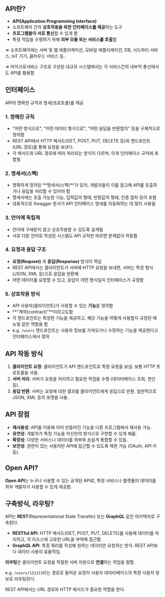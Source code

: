 ## API란?

- **API(Application Programming Interface)**
- 소프트웨어 간의 **상호작용을 위한 인터페이스를 제공**하는 도구
- **프로그램들이 서로 통신**할 수 있게 함
- 특정 작업을 수행하기 위해 **외부 모듈 또는 서비스를 호출**함

⇒ 소프트웨어에는 서버 및 웹 애플리케이션, 모바일 애플리케이션, DB, 서드파티 서비스, IoT 기기, 클라우드 서비스 등..

⇒ 마이크로서비스 구조로 구성된 대규모 시스템에서는 각 서비스간의 내부적 통신에서도 API를 활용함

## 인터페이스

API의 명확한 규칙과 명세(프로토콜)를 제공

### 1. **정해진 규칙**

- "어떤 방식으로", "어떤 데이터 형식으로", "어떤 응답을 반환할지" 등을 구체적으로 정의함
- REST API에서 HTTP 메서드(GET, POST, PUT, DELETE 등)와 엔드포인트(URL 경로)를 통해 요청을 보낸다.
- 각 메서드와 URL 경로에 따라 처리되는 방식이 다르며, 이게 인터페이스 규칙에 포함됨

### 2. **명세서(스펙)**

- 명확하게 정의된 **명세서(스펙)**가 있어, 개발자들이 이를 참고해 API를 호출하거나 응답을 처리할 수 있어야 함
- 명세서에는 호출 가능한 기능, 입력값의 형태, 반환값의 형태, 인증 절차 등이 포함
- 대표적으로 Swagger 문서가 API 인터페이스 명세를 자동화하는 데 많이 사용됨

### 3. **언어에 독립적**

- 언어에 구애받지 않고 상호작용할 수 있도록 설계됨
- 서로 다른 언어로 작성된 시스템도 API 규칙만 따르면 문제없이 작동함

### 4. **요청과 응답 구조**

- **요청(Request)** 과 **응답(Response)** 방식이 핵심
- REST API에서는 클라이언트가 서버에 HTTP 요청을 보내면, 서버는 특정 형식(JSON, XML 등)으로 응답을 반환해
- 어떤 데이터를 요청할 수 있고, 응답이 어떤 형식일지 인터페이스가 규정함

### 5. **상호작용 방식**

- API 사용자(클라이언트)가 사용할 수 있는 **기능**을 정의함
- **"계약(contract)"**이라고도함
- 각 엔드포인트는 특정한 기능을 제공하고, 해당 기능을 어떻게 사용할지 규정된 매뉴얼 같은 역할을 함
- e.g. `/users` 엔드포인트는 사용자 정보를 가져오거나 수정하는 기능을 제공한다고 인터페이스에서 정의

## API 작동 방식

1. **클라이언트 요청**: 클라이언트가 API 엔드포인트로 특정 요청을 보냄. 보통 HTTP 프로토콜을 사용.
2. **서버 처리**: 서버가 요청을 처리하고 필요한 작업을 수행 (데이터베이스 조회, 연산 등).
3. **응답 반환**: 서버는 요청에 대한 결과를 클라이언트에게 응답으로 반환. 일반적으로 JSON, XML 등의 포맷을 사용.

## API 장점

- **재사용성**: API를 이용해 이미 만들어진 기능을 다른 프로그램에서 재사용 가능.
- **유연성**: 개발자가 특정 기능을 자신만의 방식으로 구현할 수 있게 해줌.
- **확장성**: 다양한 서비스나 데이터를 외부와 손쉽게 통합할 수 있음.
- **보안성**: 권한이 있는 사용자만 API에 접근할 수 있도록 제한 가능 (OAuth, API 키 등).

## Open API?

**Open API**는 누구나 사용할 수 있는 공개된 API로, 특정 서비스나 플랫폼의 데이터를 외부 개발자가 사용할 수 있게 제공함.

## 구축방식, 라우팅?

API는 **REST**(Representational State Transfer) 또는 **GraphQL** 같은 아키텍처로 구축된다.

- **RESTful API**: HTTP 메서드(GET, POST, PUT, DELETE)를 사용해 데이터를 처리하고, 각 리소스에 고유한 URL을 부여해 접근함.
- **GraphQL API**: 특정 쿼리를 작성해 원하는 데이터만 요청하는 방식. REST API보다 데이터 사용이 효율적임.

**라우팅**은 클라이언트 요청을 적절한 서버 자원으로 **연결**하는 작업을 말함.

e.g. `/users/131313`라는 경로로 들어온 요청이 사용자 데이터베이스의 특정 사용자 정보로 라우팅된다.

REST API에서는 URL 경로와 HTTP 메서드가 중요한 역할을 한다.
